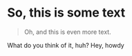 # So, this is some text

> Oh, and this is even more text.

What do you think of it, huh? Hey, howdy